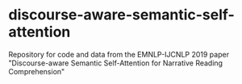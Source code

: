 # discourse-aware-semantic-self-attention
Repository for code and data from the EMNLP-IJCNLP 2019 paper "Discourse-aware Semantic Self-Attention for Narrative Reading Comprehension"
